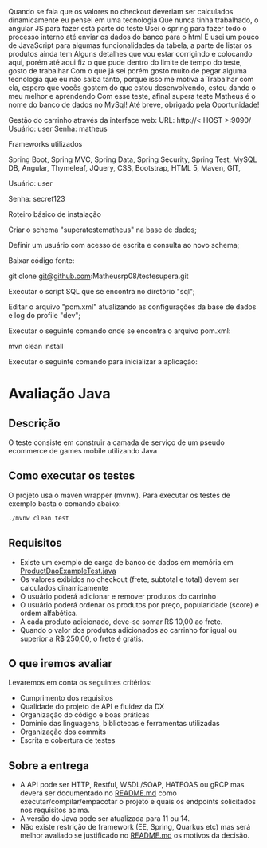 Quando se fala que os valores no checkout deveriam ser calculados dinamicamente eu pensei em uma tecnologia
Que nunca tinha trabalhado, o angular JS para fazer está parte do teste
Usei o spring para fazer todo o processo interno até enviar os dados do banco para o html
E usei um pouco de JavaScript para algumas funcionalidades da tabela, a parte de listar os produtos ainda tem 
Alguns detalhes que vou estar corrigindo e colocando aqui, porém até aqui fiz o que pude dentro do limite de tempo do teste, gosto de trabalhar 
Com o que já sei porém gosto muito de pegar alguma tecnologia que eu não saiba tanto, porque isso me motiva a 
Trabalhar com ela, espero que vocês gostem do que estou desenvolvendo, estou dando o meu melhor e aprendendo 
Com esse teste, afinal supera teste Matheus é o nome do banco de dados no MySql! Até breve, obrigado pela 
Oportunidade!


Gestão do carrinho através da interface web:
URL: http://< HOST >:9090/ Usuário: user Senha: matheus

Frameworks utilizados

Spring Boot, Spring MVC, Spring Data, Spring Security, Spring Test, MySQL DB, Angular, Thymeleaf, JQuery, CSS,
Bootstrap, HTML 5, Maven, GIT,

Usuário: user

Senha: secret123


Roteiro básico de instalação

Criar o schema "superatestematheus" na base de dados;

Definir um usuário com acesso de escrita e consulta ao novo schema;

Baixar código fonte:

git clone git@github.com:Matheusrp08/testesupera.git

Executar o script SQL que se encontra no diretório "sql";

Editar o arquivo "pom.xml" atualizando as configurações da base de dados e log do profile "dev";

Executar o seguinte comando onde se encontra o arquivo pom.xml:

mvn clean install

Executar o seguinte comando para inicializar a aplicação:

# Avaliação Java

## Descrição

O teste consiste em construir a camada de serviço de um pseudo ecommerce de games mobile utilizando Java

## Como executar os testes

O projeto usa o maven wrapper (mvnw). Para executar os testes de exemplo basta o comando abaixo:

  ```sh
  ./mvnw clean test
  ```

## Requisitos

- Existe um exemplo de carga de banco de dados em memória
  em [ProductDaoExampleTest.java](./src/test/java/br/com/supera/game/store/ProductDaoExampleTest.java)
- Os valores exibidos no checkout (frete, subtotal e total) devem ser calculados dinamicamente
- O usuário poderá adicionar e remover produtos do carrinho
- O usuário poderá ordenar os produtos por preço, popularidade (score) e ordem alfabética.
- A cada produto adicionado, deve-se somar R$ 10,00 ao frete.
- Quando o valor dos produtos adicionados ao carrinho for igual ou superior a R$ 250,00, o frete é grátis.

## O que iremos avaliar

Levaremos em conta os seguintes critérios:

- Cumprimento dos requisitos
- Qualidade do projeto de API e fluidez da DX
- Organização do código e boas práticas
- Domínio das linguagens, bibliotecas e ferramentas utilizadas
- Organização dos commits
- Escrita e cobertura de testes

## Sobre a entrega

- A API pode ser HTTP, Restful, WSDL/SOAP, HATEOAS ou gRCP mas deverá ser documentado no [README.md](./README.md) como
  executar/compilar/empacotar o projeto e quais os endpoints solicitados nos requisitos acima.
- A versão do Java pode ser atualizada para 11 ou 14.
- Não existe restrição de framework (EE, Spring, Quarkus etc) mas será melhor avaliado se justificado
  no [README.md](./README.md) os motivos da decisão.
